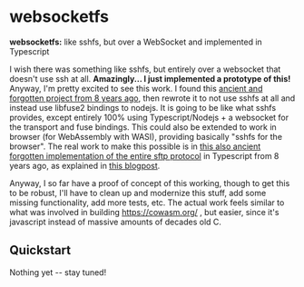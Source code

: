 # websocketfs

**websocketfs:** like sshfs, but over a WebSocket and implemented in Typescript

I wish there was something like sshfs, but entirely over a websocket that doesn't use ssh at all. **Amazingly... I just implemented a prototype of this!** Anyway, I'm pretty excited to see this work. I found this [ancient and forgotten project from 8 years ago](https://github.com/lukaaash/vfs/tree/master), then rewrote it to not use sshfs at all and instead use libfuse2 bindings to nodejs. It is going to be like what sshfs provides, except entirely 100% using Typescript/Nodejs \+ a websocket for the transport and fuse bindings. This could also be extended to work in browser \(for WebAssembly with WASI\), providing basically "sshfs for the browser". The real work to make this possible is in [this also ancient forgotten implementation of the entire sftp protocol](https://github.com/lukaaash/sftp-ws) in Typescript from 8 years ago, as explained in [this blogpost](https://lukas.pokorny.eu/sftp-over-websockets/). 

Anyway, I so far have a proof of concept of this working, though to get this to be robust, I'll have to clean up and modernize this stuff, add some missing functionality, add more tests, etc.   The actual work feels similar to what was involved in building https://cowasm.org/ , but easier, since it's javascript instead of massive amounts of decades old C. 

## Quickstart

Nothing yet -- stay tuned!